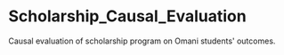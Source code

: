 # Scholarship_Causal_Evaluation
Causal evaluation of scholarship program on Omani students' outcomes. 

